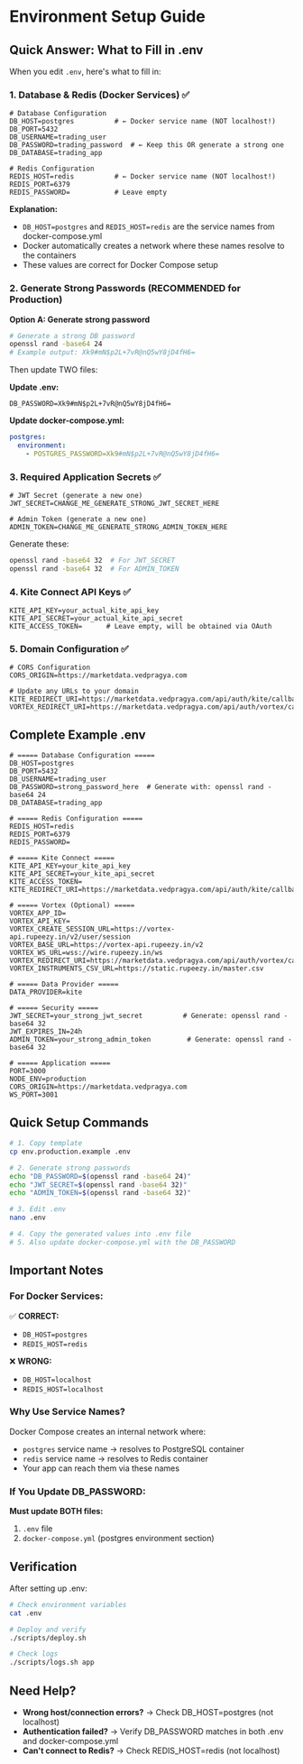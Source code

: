 # Environment Setup Guide

## Quick Answer: What to Fill in .env

When you edit `.env`, here's what to fill in:

### 1. Database & Redis (Docker Services) ✅

```env
# Database Configuration
DB_HOST=postgres          # ← Docker service name (NOT localhost!)
DB_PORT=5432
DB_USERNAME=trading_user
DB_PASSWORD=trading_password  # ← Keep this OR generate a strong one
DB_DATABASE=trading_app

# Redis Configuration  
REDIS_HOST=redis          # ← Docker service name (NOT localhost!)
REDIS_PORT=6379
REDIS_PASSWORD=           # Leave empty
```

**Explanation:** 
- `DB_HOST=postgres` and `REDIS_HOST=redis` are the service names from docker-compose.yml
- Docker automatically creates a network where these names resolve to the containers
- These values are correct for Docker Compose setup

### 2. Generate Strong Passwords (RECOMMENDED for Production)

**Option A: Generate strong password**
```bash
# Generate a strong DB password
openssl rand -base64 24
# Example output: Xk9#mN$p2L+7vR@nQ5wY8jD4fH6=
```

Then update TWO files:

**Update .env:**
```env
DB_PASSWORD=Xk9#mN$p2L+7vR@nQ5wY8jD4fH6=
```

**Update docker-compose.yml:**
```yaml
postgres:
  environment:
    - POSTGRES_PASSWORD=Xk9#mN$p2L+7vR@nQ5wY8jD4fH6=
```

### 3. Required Application Secrets ✅

```env
# JWT Secret (generate a new one)
JWT_SECRET=CHANGE_ME_GENERATE_STRONG_JWT_SECRET_HERE

# Admin Token (generate a new one)  
ADMIN_TOKEN=CHANGE_ME_GENERATE_STRONG_ADMIN_TOKEN_HERE
```

Generate these:
```bash
openssl rand -base64 32  # For JWT_SECRET
openssl rand -base64 32  # For ADMIN_TOKEN
```

### 4. Kite Connect API Keys ✅

```env
KITE_API_KEY=your_actual_kite_api_key
KITE_API_SECRET=your_actual_kite_api_secret
KITE_ACCESS_TOKEN=      # Leave empty, will be obtained via OAuth
```

### 5. Domain Configuration ✅

```env
# CORS Configuration
CORS_ORIGIN=https://marketdata.vedpragya.com

# Update any URLs to your domain
KITE_REDIRECT_URI=https://marketdata.vedpragya.com/api/auth/kite/callback
VORTEX_REDIRECT_URI=https://marketdata.vedpragya.com/api/auth/vortex/callback
```

## Complete Example .env

```env
# ===== Database Configuration =====
DB_HOST=postgres
DB_PORT=5432
DB_USERNAME=trading_user
DB_PASSWORD=strong_password_here  # Generate with: openssl rand -base64 24
DB_DATABASE=trading_app

# ===== Redis Configuration =====
REDIS_HOST=redis
REDIS_PORT=6379
REDIS_PASSWORD=

# ===== Kite Connect =====
KITE_API_KEY=your_kite_api_key
KITE_API_SECRET=your_kite_api_secret
KITE_ACCESS_TOKEN=
KITE_REDIRECT_URI=https://marketdata.vedpragya.com/api/auth/kite/callback

# ===== Vortex (Optional) =====
VORTEX_APP_ID=
VORTEX_API_KEY=
VORTEX_CREATE_SESSION_URL=https://vortex-api.rupeezy.in/v2/user/session
VORTEX_BASE_URL=https://vortex-api.rupeezy.in/v2
VORTEX_WS_URL=wss://wire.rupeezy.in/ws
VORTEX_REDIRECT_URI=https://marketdata.vedpragya.com/api/auth/vortex/callback
VORTEX_INSTRUMENTS_CSV_URL=https://static.rupeezy.in/master.csv

# ===== Data Provider =====
DATA_PROVIDER=kite

# ===== Security =====
JWT_SECRET=your_strong_jwt_secret          # Generate: openssl rand -base64 32
JWT_EXPIRES_IN=24h
ADMIN_TOKEN=your_strong_admin_token         # Generate: openssl rand -base64 32

# ===== Application =====
PORT=3000
NODE_ENV=production
CORS_ORIGIN=https://marketdata.vedpragya.com
WS_PORT=3001
```

## Quick Setup Commands

```bash
# 1. Copy template
cp env.production.example .env

# 2. Generate strong passwords
echo "DB_PASSWORD=$(openssl rand -base64 24)"
echo "JWT_SECRET=$(openssl rand -base64 32)"  
echo "ADMIN_TOKEN=$(openssl rand -base64 32)"

# 3. Edit .env
nano .env

# 4. Copy the generated values into .env file
# 5. Also update docker-compose.yml with the DB_PASSWORD
```

## Important Notes

### For Docker Services:
✅ **CORRECT:**
- `DB_HOST=postgres`
- `REDIS_HOST=redis`

❌ **WRONG:**
- `DB_HOST=localhost`
- `REDIS_HOST=localhost`

### Why Use Service Names?
Docker Compose creates an internal network where:
- `postgres` service name → resolves to PostgreSQL container
- `redis` service name → resolves to Redis container
- Your app can reach them via these names

### If You Update DB_PASSWORD:
**Must update BOTH files:**

1. `.env` file
2. `docker-compose.yml` (postgres environment section)

## Verification

After setting up .env:

```bash
# Check environment variables
cat .env

# Deploy and verify
./scripts/deploy.sh

# Check logs
./scripts/logs.sh app
```

## Need Help?

- **Wrong host/connection errors?** → Check DB_HOST=postgres (not localhost)
- **Authentication failed?** → Verify DB_PASSWORD matches in both .env and docker-compose.yml
- **Can't connect to Redis?** → Check REDIS_HOST=redis (not localhost)

